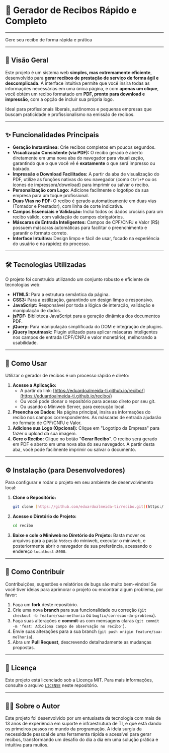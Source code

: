 # 🧾 Gerador de Recibos Rápido e Completo

---

Gere seu recibo de forma rápida e prática

---

## 🚀 Visão Geral

Este projeto é um sistema web **simples, mas extremamente eficiente**, desenvolvido para **gerar recibos de prestação de serviço de forma ágil e descomplicada**. A interface intuitiva permite que você insira todas as informações necessárias em uma única página, e com **apenas um clique**, você obtém um recibo formatado em **PDF, pronto para download e impressão**, com a opção de incluir sua própria logo.

Ideal para profissionais liberais, autônomos e pequenas empresas que buscam praticidade e profissionalismo na emissão de recibos.

---

## ✨ Funcionalidades Principais

* **Geração Instantânea:** Crie recibos completos em poucos segundos.
* **Visualização Consistente (via PDF):** O recibo gerado é aberto diretamente em uma nova aba do navegador para visualização, garantindo que o que você vê é **exatamente** o que será impresso ou baixado.
* **Impressão e Download Facilitados:** A partir da aba de visualização do PDF, utilize as funções nativas do seu navegador (como `Ctrl+P` ou os ícones de impressora/download) para imprimir ou salvar o recibo.
* **Personalização com Logo:** Adicione facilmente o logotipo da sua empresa para um toque profissional.
* **Duas Vias no PDF:** O recibo é gerado automaticamente em duas vias (Tomador e Prestador), com linha de corte indicativa.
* **Campos Essenciais e Validação:** Inclui todos os dados cruciais para um recibo válido, com validação de campos obrigatórios.
* **Máscaras de Entrada Inteligentes:** Campos de CPF/CNPJ e Valor (R$) possuem máscaras automáticas para facilitar o preenchimento e garantir o formato correto.
* **Interface Intuitiva:** Design limpo e fácil de usar, focado na experiência do usuário e na rapidez do processo.

---

## 🛠️ Tecnologias Utilizadas

O projeto foi construído utilizando um conjunto robusto e eficiente de tecnologias web:

* **HTML5:** Para a estrutura semântica da página.
* **CSS3:** Para a estilização, garantindo um design limpo e responsivo.
* **JavaScript:** Responsável por toda a lógica de interação, validação e manipulação de dados.
* **jsPDF:** Biblioteca JavaScript para a geração dinâmica dos documentos PDF.
* **jQuery:** Para manipulação simplificada do DOM e integração de plugins.
* **jQuery Inputmask:** Plugin utilizado para aplicar máscaras inteligentes nos campos de entrada (CPF/CNPJ e valor monetário), melhorando a usabilidade.

---

## 🚀 Como Usar

Utilizar o gerador de recibos é um processo rápido e direto:

1.  **Acesse a Aplicação:**
    * A partir do link: [https://eduardoalmeida-ti.github.io/recibo/](https://eduardoalmeida-ti.github.io/recibo/)
    * Ou você pode clonar o repositório para acesso direto por seu git.
    * Ou usando o Miniweb Server, para execução local.
2.  **Preencha os Dados:** Na página principal, insira as informações do recibo nos campos correspondentes. As máscaras de entrada ajudarão no formato de CPF/CNPJ e Valor.
3.  **Adicione sua Logo (Opcional):** Clique em "Logotipo da Empresa" para fazer o upload da sua imagem.
4.  **Gere o Recibo:** Clique no botão "**Gerar Recibo**". O recibo será gerado em PDF e aberto em uma nova aba do seu navegador. A partir desta aba, você pode facilmente imprimir ou salvar o documento.

---

## ⚙️ Instalação (para Desenvolvedores)

Para configurar e rodar o projeto em seu ambiente de desenvolvimento local:

1.  **Clone o Repositório:**
    ```bash
    git clone [https://github.com/eduardoalmeida-ti/recibo.git](https://github.com/eduardoalmeida-ti/recibo.git)
    ```
2.  **Acesse o Diretório do Projeto:**
    ```bash
    cd recibo
    ```
3.  **Baixe e cole o Miniweb no Diretório do Projeto:** Basta mover os arquivos para a pasta `htdocs` do miniweb, executar o miniweb, e posteriormente abrir o navegador de sua preferência, acessando o endereço `localhost:8000`.

---

## 🤝 Como Contribuir

Contribuições, sugestões e relatórios de bugs são muito bem-vindos! Se você tiver ideias para aprimorar o projeto ou encontrar algum problema, por favor:

1.  Faça um **fork** deste repositório.
2.  Crie uma nova **branch** para sua funcionalidade ou correção (`git checkout -b feature/sua-melhoria` ou `bugfix/correcao-do-problema`).
3.  Faça suas alterações e **commit**-as com mensagens claras (`git commit -m 'feat: Adiciona campo de observação no recibo'`).
4.  Envie suas alterações para a sua branch (`git push origin feature/sua-melhoria`).
5.  Abra um **Pull Request**, descrevendo detalhadamente as mudanças propostas.

---

## 📄 Licença

Este projeto está licenciado sob a Licença MIT. Para mais informações, consulte o arquivo [`LICENSE`](./LICENSE) neste repositório.

---

## 👨‍💻 Sobre o Autor

Este projeto foi desenvolvido por um entusiasta da tecnologia com mais de 13 anos de experiência em suporte e infraestrutura de TI, e que está dando os primeiros passos no mundo da programação. A ideia surgiu da necessidade pessoal de uma ferramenta rápida e acessível para gerar recibos, transformando um desafio do dia a dia em uma solução prática e intuitiva para muitos.